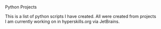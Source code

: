 Python Projects

This is a list of python scripts I have created.  All were created from projects I am currently working on in hyperskills.org via JetBrains.
